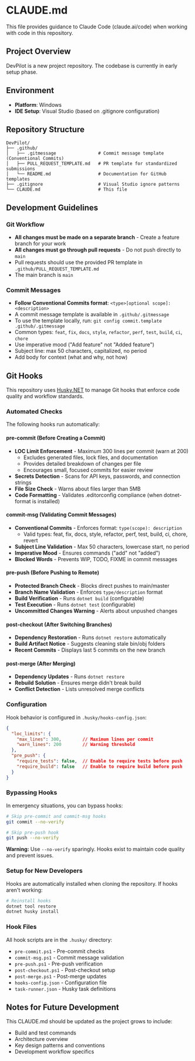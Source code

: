 # CLAUDE.md

This file provides guidance to Claude Code (claude.ai/code) when working with code in this repository.

## Project Overview

DevPilot is a new project repository. The codebase is currently in early setup phase.

## Environment

- **Platform**: Windows
- **IDE Setup**: Visual Studio (based on .gitignore configuration)

## Repository Structure

```
DevPilot/
├── .github/
│   ├── .gitmessage                # Commit message template (Conventional Commits)
│   ├── PULL_REQUEST_TEMPLATE.md   # PR template for standardized submissions
│   └── README.md                  # Documentation for GitHub templates
├── .gitignore                     # Visual Studio ignore patterns
└── CLAUDE.md                      # This file
```

## Development Guidelines

### Git Workflow

- **All changes must be made on a separate branch** - Create a feature branch for your work
- **All changes must go through pull requests** - Do not push directly to `main`
- Pull requests should use the provided PR template in `.github/PULL_REQUEST_TEMPLATE.md`
- The main branch is `main`

### Commit Messages

- **Follow Conventional Commits format**: `<type>[optional scope]: <description>`
- A commit message template is available in `.github/.gitmessage`
- To use the template locally, run: `git config commit.template .github/.gitmessage`
- Common types: `feat`, `fix`, `docs`, `style`, `refactor`, `perf`, `test`, `build`, `ci`, `chore`
- Use imperative mood ("Add feature" not "Added feature")
- Subject line: max 50 characters, capitalized, no period
- Add body for context (what and why, not how)

## Git Hooks

This repository uses [Husky.NET](https://alirezanet.github.io/Husky.Net/) to manage Git hooks that enforce code quality and workflow standards.

### Automated Checks

The following hooks run automatically:

#### pre-commit (Before Creating a Commit)
- **LOC Limit Enforcement** - Maximum 300 lines per commit (warn at 200)
  - Excludes generated files, lock files, and documentation
  - Provides detailed breakdown of changes per file
  - Encourages small, focused commits for easier review
- **Secrets Detection** - Scans for API keys, passwords, and connection strings
- **File Size Check** - Warns about files larger than 5MB
- **Code Formatting** - Validates .editorconfig compliance (when dotnet-format is installed)

#### commit-msg (Validating Commit Messages)
- **Conventional Commits** - Enforces format: `type(scope): description`
  - Valid types: feat, fix, docs, style, refactor, perf, test, build, ci, chore, revert
- **Subject Line Validation** - Max 50 characters, lowercase start, no period
- **Imperative Mood** - Ensures commands ("add" not "added")
- **Blocked Words** - Prevents WIP, TODO, FIXME in commit messages

#### pre-push (Before Pushing to Remote)
- **Protected Branch Check** - Blocks direct pushes to main/master
- **Branch Name Validation** - Enforces `type/description` format
- **Build Verification** - Runs `dotnet build` (configurable)
- **Test Execution** - Runs `dotnet test` (configurable)
- **Uncommitted Changes Warning** - Alerts about unpushed changes

#### post-checkout (After Switching Branches)
- **Dependency Restoration** - Runs `dotnet restore` automatically
- **Build Artifact Notice** - Suggests cleaning stale bin/obj folders
- **Recent Commits** - Displays last 5 commits on the new branch

#### post-merge (After Merging)
- **Dependency Updates** - Runs `dotnet restore`
- **Rebuild Solution** - Ensures merge didn't break build
- **Conflict Detection** - Lists unresolved merge conflicts

### Configuration

Hook behavior is configured in `.husky/hooks-config.json`:

```json
{
  "loc_limits": {
    "max_lines": 300,        // Maximum lines per commit
    "warn_lines": 200        // Warning threshold
  },
  "pre_push": {
    "require_tests": false,  // Enable to require tests before push
    "require_build": false   // Enable to require build before push
  }
}
```

### Bypassing Hooks

In emergency situations, you can bypass hooks:

```bash
# Skip pre-commit and commit-msg hooks
git commit --no-verify

# Skip pre-push hook
git push --no-verify
```

**Warning:** Use `--no-verify` sparingly. Hooks exist to maintain code quality and prevent issues.

### Setup for New Developers

Hooks are automatically installed when cloning the repository. If hooks aren't working:

```bash
# Reinstall hooks
dotnet tool restore
dotnet husky install
```

### Hook Files

All hook scripts are in the `.husky/` directory:
- `pre-commit.ps1` - Pre-commit checks
- `commit-msg.ps1` - Commit message validation
- `pre-push.ps1` - Pre-push verification
- `post-checkout.ps1` - Post-checkout setup
- `post-merge.ps1` - Post-merge updates
- `hooks-config.json` - Configuration file
- `task-runner.json` - Husky task definitions

## Notes for Future Development

This CLAUDE.md should be updated as the project grows to include:
- Build and test commands
- Architecture overview
- Key design patterns and conventions
- Development workflow specifics
